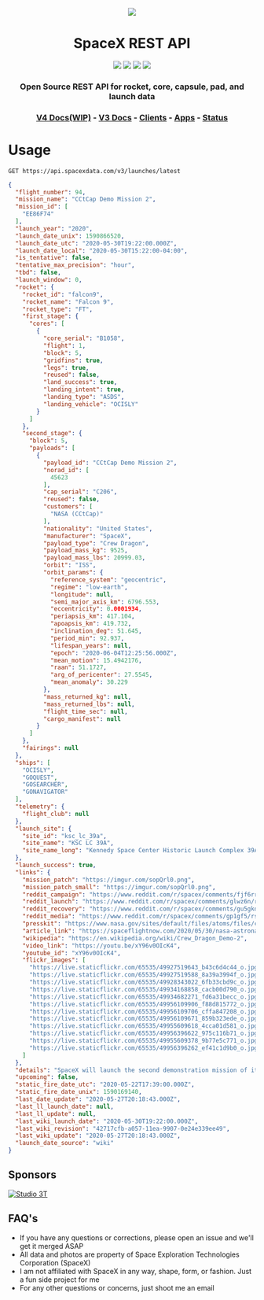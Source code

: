 <p align="center"><img src="https://live.staticflickr.com/65535/49185149122_37f5c52e43_k.jpg"></p>

<h1 align="center">SpaceX REST API</h1>

<p align="center">
<a href="https://circleci.com/gh/r-spacex/SpaceX-API"><img src="https://img.shields.io/circleci/project/github/r-spacex/SpaceX-API/master.svg?style=flat-square"></a>
<a href="https://hub.docker.com/r/jakewmeyer/spacex-api/"><img src="https://img.shields.io/docker/build/jakewmeyer/spacex-api.svg?longCache=true&style=flat-square"></a>
<a href="https://github.com/r-spacex/SpaceX-API/releases"><img src="https://img.shields.io/github/release/r-spacex/SpaceX-API.svg?longCache=true&style=flat-square"></a>
<a href="https://en.wikipedia.org/wiki/Representational_state_transfer"><img src="https://img.shields.io/badge/interface-REST-brightgreen.svg?longCache=true&style=flat-square"></a>
</p>

<h3 align="center">Open Source REST API for rocket, core, capsule, pad, and launch data</h3>

<h3 align="center">
<a href="docs/v4/README.md">V4 Docs(WIP)</a> - <a href="https://docs.spacexdata.com">V3 Docs</a> - <a href="docs/clients.md">Clients</a> - <a href="docs/apps.md">Apps</a> - <a href="https://status.spacexdata.com">Status</a>
<br/>
</h3>

# Usage

```http
GET https://api.spacexdata.com/v3/launches/latest
```

```json
{
  "flight_number": 94,
  "mission_name": "CCtCap Demo Mission 2",
  "mission_id": [
    "EE86F74"
  ],
  "launch_year": "2020",
  "launch_date_unix": 1590866520,
  "launch_date_utc": "2020-05-30T19:22:00.000Z",
  "launch_date_local": "2020-05-30T15:22:00-04:00",
  "is_tentative": false,
  "tentative_max_precision": "hour",
  "tbd": false,
  "launch_window": 0,
  "rocket": {
    "rocket_id": "falcon9",
    "rocket_name": "Falcon 9",
    "rocket_type": "FT",
    "first_stage": {
      "cores": [
        {
          "core_serial": "B1058",
          "flight": 1,
          "block": 5,
          "gridfins": true,
          "legs": true,
          "reused": false,
          "land_success": true,
          "landing_intent": true,
          "landing_type": "ASDS",
          "landing_vehicle": "OCISLY"
        }
      ]
    },
    "second_stage": {
      "block": 5,
      "payloads": [
        {
          "payload_id": "CCtCap Demo Mission 2",
          "norad_id": [
            45623
          ],
          "cap_serial": "C206",
          "reused": false,
          "customers": [
            "NASA (CCtCap)"
          ],
          "nationality": "United States",
          "manufacturer": "SpaceX",
          "payload_type": "Crew Dragon",
          "payload_mass_kg": 9525,
          "payload_mass_lbs": 20999.03,
          "orbit": "ISS",
          "orbit_params": {
            "reference_system": "geocentric",
            "regime": "low-earth",
            "longitude": null,
            "semi_major_axis_km": 6796.553,
            "eccentricity": 0.0001934,
            "periapsis_km": 417.104,
            "apoapsis_km": 419.732,
            "inclination_deg": 51.645,
            "period_min": 92.937,
            "lifespan_years": null,
            "epoch": "2020-06-04T12:25:56.000Z",
            "mean_motion": 15.4942176,
            "raan": 51.1727,
            "arg_of_pericenter": 27.5545,
            "mean_anomaly": 30.229
          },
          "mass_returned_kg": null,
          "mass_returned_lbs": null,
          "flight_time_sec": null,
          "cargo_manifest": null
        }
      ]
    },
    "fairings": null
  },
  "ships": [
    "OCISLY",
    "GOQUEST",
    "GOSEARCHER",
    "GONAVIGATOR"
  ],
  "telemetry": {
    "flight_club": null
  },
  "launch_site": {
    "site_id": "ksc_lc_39a",
    "site_name": "KSC LC 39A",
    "site_name_long": "Kennedy Space Center Historic Launch Complex 39A"
  },
  "launch_success": true,
  "links": {
    "mission_patch": "https://imgur.com/sopQrl0.png",
    "mission_patch_small": "https://imgur.com/sopQrl0.png",
    "reddit_campaign": "https://www.reddit.com/r/spacex/comments/fjf6rr/dm2_launch_campaign_thread/",
    "reddit_launch": "https://www.reddit.com/r/spacex/comments/glwz6n/rspacex_cctcap_demonstration_mission_2_general",
    "reddit_recovery": "https://www.reddit.com/r/spacex/comments/gu5gkd/cctcap_demonstration_mission_2_stage_1_recovery/",
    "reddit_media": "https://www.reddit.com/r/spacex/comments/gp1gf5/rspacex_dm2_media_thread_photographer_contest/",
    "presskit": "https://www.nasa.gov/sites/default/files/atoms/files/commercialcrew_press_kit.pdf",
    "article_link": "https://spaceflightnow.com/2020/05/30/nasa-astronauts-launch-from-us-soil-for-first-time-in-nine-years/",
    "wikipedia": "https://en.wikipedia.org/wiki/Crew_Dragon_Demo-2",
    "video_link": "https://youtu.be/xY96v0OIcK4",
    "youtube_id": "xY96v0OIcK4",
    "flickr_images": [
      "https://live.staticflickr.com/65535/49927519643_b43c6d4c44_o.jpg",
      "https://live.staticflickr.com/65535/49927519588_8a39a3994f_o.jpg",
      "https://live.staticflickr.com/65535/49928343022_6fb33cbd9c_o.jpg",
      "https://live.staticflickr.com/65535/49934168858_cacb00d790_o.jpg",
      "https://live.staticflickr.com/65535/49934682271_fd6a31becc_o.jpg",
      "https://live.staticflickr.com/65535/49956109906_f88d815772_o.jpg",
      "https://live.staticflickr.com/65535/49956109706_cffa847208_o.jpg",
      "https://live.staticflickr.com/65535/49956109671_859b323ede_o.jpg",
      "https://live.staticflickr.com/65535/49955609618_4cca01d581_o.jpg",
      "https://live.staticflickr.com/65535/49956396622_975c116b71_o.jpg",
      "https://live.staticflickr.com/65535/49955609378_9b77e5c771_o.jpg",
      "https://live.staticflickr.com/65535/49956396262_ef41c1d9b0_o.jpg"
    ]
  },
  "details": "SpaceX will launch the second demonstration mission of its Crew Dragon vehicle as part of NASA's Commercial Crew Transportation Capability Program (CCtCap), carryingNASA astronauts Doug Hurley and Bob Behnken to the International Space Station. This mission will be the first crewed flight to launch from the United States since the end of the Space Shuttle program in 2011. DM-2 demonstrates the Falcon 9 and Crew Dragon's ability to safely transport crew to and from the space station. The booster for this mission will land on OCISLY. The mission will be complete with the safe return the Dragon capsule and astronauts.",
  "upcoming": false,
  "static_fire_date_utc": "2020-05-22T17:39:00.000Z",
  "static_fire_date_unix": 1590169140,
  "last_date_update": "2020-05-27T20:18:43.000Z",
  "last_ll_launch_date": null,
  "last_ll_update": null,
  "last_wiki_launch_date": "2020-05-30T19:22:00.000Z",
  "last_wiki_revision": "42717cfb-a057-11ea-9907-0e24e339ee49",
  "last_wiki_update": "2020-05-27T20:18:43.000Z",
  "launch_date_source": "wiki"
}
```

## Sponsors
[![Studio 3T](https://imgur.com/ZuHz5Fk.png)](https://studio3t.com/)

## FAQ's
* If you have any questions or corrections, please open an issue and we'll get it merged ASAP
* All data and photos are property of Space Exploration Technologies Corporation (SpaceX)
* I am not affiliated with SpaceX in any way, shape, form, or fashion. Just a fun side project for me
* For any other questions or concerns, just shoot me an email
